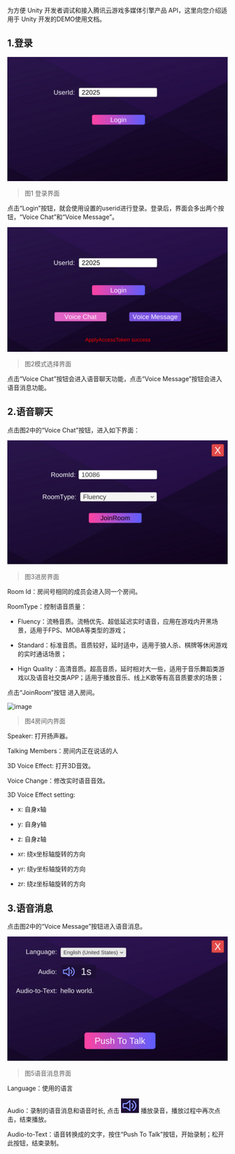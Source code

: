 为方便 Unity 开发者调试和接入腾讯云游戏多媒体引擎产品 API，这里向您介绍适用于 Unity 开发的DEMO使用文档。


## 1.登录

![image](Image/u6.png)
> 图1 登录界面

点击“Login”按钮，就会使用设置的userid进行登录。登录后，界面会多出两个按钮，“Voice Chat”和“Voice Message”。

![image](Image/u7.png)
> 图2模式选择界面

点击“Voice Chat”按钮会进入语音聊天功能，点击“Voice Message”按钮会进入语音消息功能。

## 2.语音聊天
点击图2中的“Voice Chat”按钮，进入如下界面：

![image](Image/u8.png)
> 图3进房界面

Room Id：房间号相同的成员会进入同一个房间。

RoomType：控制语音质量：

- Fluency：流畅音质。流畅优先、超低延迟实时语音，应用在游戏内开黑场景，适用于FPS、MOBA等类型的游戏；

- Standard：标准音质。音质较好，延时适中，适用于狼人杀、棋牌等休闲游戏的实时通话场景；

- Hign Quality：高清音质。超高音质，延时相对大一些，适用于音乐舞蹈类游戏以及语音社交类APP；适用于播放音乐、线上K歌等有高音质要求的场景；

点击“JoinRoom”按钮 进入房间。

![image](https://main.qcloudimg.com/raw/a2ac816eacd95dfa89c8a5cee4f93f40.png)
> 图4房间内界面


Speaker: 打开扬声器。

Talking Members：房间内正在说话的人

3D Voice Effect: 打开3D音效。

Voice Change：修改实时语音音效。

3D Voice Effect setting:

- x:  自身x轴

- y:  自身y轴

- z:  自身z轴

- xr: 绕x坐标轴旋转的方向

- yr: 绕y坐标轴旋转的方向

- zr: 绕z坐标轴旋转的方向

## 3.语音消息

点击图2中的“Voice Message”按钮进入语音消息。

![image](Image/u10.png)
> 图5语音消息界面

Language：使用的语言

Audio：录制的语音消息和语音时长, 点击 ![image](Image/u11.png) 播放录音，播放过程中再次点击，结束播放。

Audio-to-Text：语音转换成的文字，按住“Push To Talk”按钮，开始录制；松开此按钮，结束录制。
